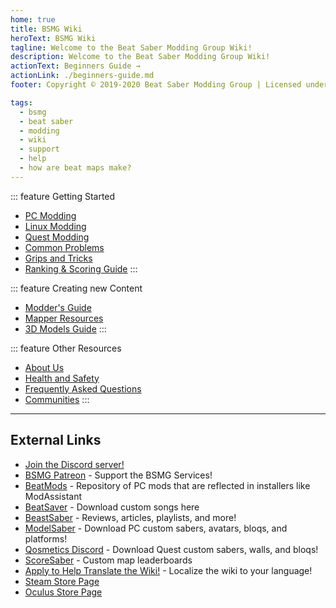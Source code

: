 ```yaml
---
home: true
title: BSMG Wiki
heroText: BSMG Wiki
tagline: Welcome to the Beat Saber Modding Group Wiki!
description: Welcome to the Beat Saber Modding Group Wiki!
actionText: Beginners Guide →
actionLink: ./beginners-guide.md
footer: Copyright © 2019-2020 Beat Saber Modding Group | Licensed under CC BY-NC-SA 4.0

tags:
  - bsmg
  - beat saber
  - modding
  - wiki
  - support
  - help
  - how are beat maps make?
---
```


<div class='features'>

::: feature Getting Started
* [PC Modding](./pc-modding.md)
* [Linux Modding](./linux-modding.md)
* [Quest Modding](./quest-modding.md)
* [Common Problems](./support/)
* [Grips and Tricks](./grips-and-tricks.md)
* [Ranking & Scoring Guide](./ranking-guide.md)
:::

::: feature Creating new Content
* [Modder's Guide](/modding/)
* [Mapper Resources](/mapping/)
* [3D Models Guide](/models/)
:::

::: feature Other Resources
* [About Us](/about/)
* [Health and Safety](./health-and-safety.md)
* [Frequently Asked Questions](/faq/)
* [Communities](/communities/)
:::

</div>
<hr />

## External Links
* [Join the Discord server!](https://discord.gg/beatsabermods)
* [BSMG Patreon](https://www.patreon.com/beatsabermods) - Support the BSMG Services!
* [BeatMods](https://beatmods.com) - Repository of PC mods that are reflected in installers like ModAssistant
* [BeatSaver](https://beatsaver.com/) - Download custom songs here
* [BeastSaber](https://bsaber.com/) - Reviews, articles, playlists, and more!
* [ModelSaber](https://modelsaber.com/) - Download PC custom sabers, avatars, bloqs, and platforms!
* [Qosmetics Discord](https://discord.gg/qosmetics) - Download Quest custom sabers, walls, and bloqs!
* [ScoreSaber](https://scoresaber.com/) - Custom map leaderboards
* [Apply to Help Translate the Wiki!](https://forms.gle/e3BqA3poMjESARe76) - Localize the wiki to your language!
* [Steam Store Page](https://store.steampowered.com/app/620980/Beat_Saber/)
* [Oculus Store Page](https://www.oculus.com/experiences/rift/1304877726278670/)
